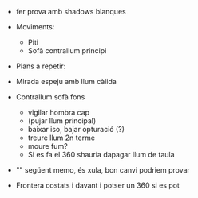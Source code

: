 * fer prova amb shadows blanques
* Moviments:
  * Piti
  * Sofà contrallum principi

* Plans a repetir:
 * Mirada espeju amb llum càlida
 * Contrallum sofà fons
	- vigilar hombra cap
 	- (pujar llum principal)
	- baixar iso, bajar opturació (?)
	- treure llum 2n terme
	- moure fum?
	- Si es fa el 360 shauria dapagar llum de taula
* "" següent memo, és xula, bon canvi podriem provar
 * Frontera costats i davant i potser un 360 si es pot